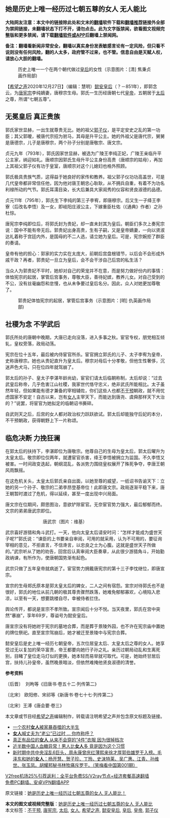  <h2>她是历史上唯一经历过七朝五尊的女人 无人能比</h2> <p class="notice"><b>大陆网友注意：本文中的链接除此处和文末的<a href="https://github.com/bannedbook/fanqiang" >翻墙</a>软件下载和<a href="https://github.com/killgcd/justmysocks/blob/master/README.md">翻墙推荐</a>链接外全部为禁网链接，未翻墙状态下打不开，请勿点击。此为文字版禁闻，欲看图文视频完整版和更多禁闻，请下载<a href="https://github.com/bannedbook/fanqiang">翻墙软件或APP</a>后翻墙上禁闻网。</p><p>备注：翻墙看新闻非常安全，翻墙以真实身份发表敏感言论有一定风险，但只看不说则没有任何风险，翻的人太多，政府管不过来，也不管。信息自由是天赋人权，请放心大胆的翻墙。</b></p>  <div class="entry"> <figure><figcaption>历史上唯一一个在两个朝代做过<a href="https://www.bannedbook.org/bnews/tag/%e7%9a%87%e5%90%8e/" class="st_tag internal_tag" rel="tag" title="标签 皇后 下的日志">皇后</a>的女性（示意图片：[清]  焦秉贞画作局部)</figcaption></figure> <p>【<span class='wp_keywordlink_affiliate'><a href="https://www.soundofhope.org" title="希望之声" target="_blank">希望之声</a></span>2020年12月27日】（编辑：慧明）<a href="https://www.bannedbook.org/bnews/tag/%E6%87%BF%E5%AE%89%E7%9A%87%E5%90%8E/" class="st_tag internal_tag" rel="tag" title="标签 懿安皇后 下的日志">懿安皇后</a>（？－851年），即郭念云，为<a href="https://www.bannedbook.org/bnews/tag/%e5%94%90%e5%ae%aa%e5%ae%97/" class="st_tag internal_tag" rel="tag" title="标签 唐宪宗 下的日志">唐宪宗</a>李纯嫡妻，唐穆宗生母。郭氏一生历经唐朝七代<a href="https://www.bannedbook.org/bnews/tag/%e7%9a%87%e5%b8%9d/" class="st_tag internal_tag" rel="tag" title="标签 皇帝 下的日志">皇帝</a>，五朝居于<a href="https://www.bannedbook.org/bnews/tag/%e5%a4%aa%e5%90%8e/" class="st_tag internal_tag" rel="tag" title="标签 太后 下的日志">太后</a>之尊，所谓“七朝五尊”。</p> <h2>无冕皇后 真正贵族</h2> <p>郭氏家世显赫，一出生就尊贵无比。她的祖父<a href="https://www.bannedbook.org/bnews/tag/%e9%83%ad%e5%ad%90%e4%bb%aa/" class="st_tag internal_tag" rel="tag" title="标签 郭子仪 下的日志">郭子仪</a>，是平定安史之乱的第一功臣；其父郭暧，被唐代宗招为驸马，其母是升平公主。她的外祖父是唐代宗，舅舅是唐德宗，儿子是唐穆宗，两个孙子分别是唐敬宗、唐文宗。</p> <p>贞元九年（793年），郭氏因家世显赫，被选为广陵王李纯正妃，广陵王亲临升平公主家，纳迎如礼。唐顺宗因郭氏生母升平公主身份高贵（唐顺宗的姑母），再加上其祖父郭子仪有功于皇室，唐顺宗对这个儿媳妇也格外照顾。</p> <p>郭氏极具贵族气质，这得益于她良好的家传和教养。祖父郭子仪功功高盖世，可是几代皇帝都非常信任他，因为他对唐王朝忠心耿耿，从不拥兵自重，有着不为功名利禄所动的气节。郭氏耳濡目染，长大后兼具大家闺秀的仪容和贤良淑德的品德。</p> <p>贞元11年（795年），郭氏生下李纯的第三子李宥，即唐穆宗。后又生一子绛王李寮（后改名李悟）及一女，即岐阳庄淑公主，下嫁重臣杜佑（《通典》作者）之孙杜悰。</p> <p>唐宪宗李纯即位后，将郭氏封为贵妃，却一直未封其为皇后。朝臣们多次上奏宪宗说：国中不能有帝无后。郭贵妃出身高贵，生有子嗣，又是皇帝嫡妻，一向以贤淑达礼着称于宫廷内外，是国母的不二人选，请立她为皇后。可是，宪宗婉拒了群臣的奏请。</p>  <p>皇帝有他的担心：郭家的实力实在太庞大，前朝后宫盘根错节，以后会不会形成外戚干政？再者，郭贵妃一旦立为皇后，会不会干涉自己后宫的私生活？</p> <p>当众人为郭贵妃不平时，她却对自己的荣宠并不在意，而是努力做好份内的事情：体恤宪宗的起居，掌管后宫事务，尊敬大臣，善待妃嫔，教养儿女。对自己受到的不公，没有丝毫幽怨和怠慢，也从未争要过皇后名分。因此，众人对她更加尊敬了。</p> <figure><figcaption>郭贵妃体恤宪宗的起居，掌管后宫事务（示意图片：[明] 仇英画作局部)</figcaption></figure> <h2>社稷为念 不学武后</h2> <p>郭氏所处的唐朝中晚期，大唐已走向没落，进入多事之秋。宦官专权，朋党相互倾轧，皇权旁落，政局动荡。</p> <p>宪宗在位十五年，最后被内侍宦官所杀。宦官拥立郭氏的儿子、太子李宥为皇帝，史称唐穆宗。她也从贵妃直升为皇太后。穆宗对母后十分孝敬，但他生性奢侈，沉迷声色犬马，只在位四年就驾崩了。</p> <p>郭太后的孙子、皇太子李湛年龄尚幼，宦官们请太后临朝称制，太后却说：“过去武皇后称帝，几乎危害江山社稷，我家世代恪守忠义，绝非武氏所能相比。太子虽然年轻，但如果能有德才兼备的宰相辅佐，你们这些人也都<a href="https://www.bannedbook.org/bnews/tag/%E4%B8%8D%E5%B9%B2%E9%A2%84/" class="st_tag internal_tag" rel="tag" title="标签 不干预 下的日志">不干预</a>朝政，就不用忧虑国家不安定！自古以来，岂有<a href="https://www.bannedbook.org/bnews/tag/%e5%a5%b3%e4%ba%ba/" class="st_tag internal_tag" rel="tag" title="标签 女人 下的日志">女人</a>主宰天下，而能达到唐尧、虞舜那样天下大治的？”说罢，将宦官为她拟定的临朝诏书撕碎。</p> <p>自武则天之后，后宫的女人都对政治权力跃跃欲试。郭太后却能独守后妃的本分，不干预朝政，获得朝野上下一片称颂。</p>  <h2>临危决断 力挽狂澜</h2> <p>在郭太后的扶持下，李湛即位为唐敬宗。他尊自己的生母为皇太后，郭太后曜升为太皇太后。敬宗即位仅两年，就遭宦官杀害，绛王李悟被拥立为监国。不久李悟又被害。一时间政变迭起，朝纲混乱，各派势力围绕皇权展开了殊死争夺，李唐王朝风雨飘摇。</p> <p>在这危机关头，太皇太后郭氏亲自出面，以她至尊的威望，一纸诏书告谕天下：立她的另一个孙子、敬宗的二弟李昂登基帝位！此即唐文宗。政局逐渐平稳下来，唐王朝暂时渡过了危机，得以延续，甚至一度出现中兴局面。</p> <p>唐文宗在位期间，颇思图治，意欲铲除宦官。无奈宦官势力强大，最后郁郁而终。文宗的弟弟唐武宗即位。</p> <figure><figcaption>&nbsp; &nbsp; &nbsp; &nbsp; &nbsp; &nbsp; &nbsp; &nbsp; &nbsp; &nbsp; 唐武宗（图片：维基）</figcaption></figure> <p>武宗喜好游猎和角斗武打。一天，他向太皇太后请安时问：“怎样才能成为盛世天子呢?”郭氏说：“谏臣的上书要亲自审阅，可用的就采用，认为不可用的，要征询宰相的意见，不拒直言，不信谗言，以忠良之士为心腹。这就是盛世天子所做的。”武宗听从了她的劝告，回宫后认真审阅大臣奏章，从此很少游猎角斗，开始勤政纳谏，有所作为，使唐朝国势渐有起色。</p> <p>武宗只做了五年皇帝就病逝了。宦官势力拥戴唐宪宗的第十三子李忱继位，即唐宣宗。</p> <p>宣宗的生母郑氏原本是郭太皇太后的婢女，二人之间有宿怨。宣宗对待郭氏也不是很好，郭氏的地位从前几朝的极其尊贵骤然跌落，她难免郁郁寡欢，心境陷入悲凉，以至有一天，想要跳楼自尽，幸被侍者拦住。</p>  <p>舆论传开，都说是宣宗不孝所致。宣宗闻后十分不悦。当天夜里，郭氏在宫中突然“暴崩”，享年69岁，尊谥号为懿安皇后。</p> <p>唐宣宗没有将她祔于宪宗的墓地合葬，而是葬于景陵外园，也不许在宪宗庙中置她的牌位祭祀。直至宣宗驾崩后，她才被迁至景陵中与宪宗合葬。</p> <p>懿安皇后是史上唯一经历七朝皇帝，五次位居皇太后、太皇太后之尊的女人。她享受过无以复加的荣华富贵，帝王都要向她行子孙之礼。亲历过朝局动乱和生离死别，目睹了皇位走马灯似的更换，她本轻而易举就可取代。可是，她始终甘居后宫，扶持儿孙皇帝，虽然晚景暗淡，但依然难掩他贤良淑德的清誉。</p> <p><strong>参考资料</strong></p> <p>〔后晋〕  刘昫等《旧唐书·卷五十二·列传第二》 </p> <p>〔北宋〕 欧阳修、宋祁等《新唐书·卷七十七·列传第二》 </p>  <p>〔北宋〕王溥《唐会要·卷三》</p> <p>本文章或节目经<a href="https://www.bannedbook.org/bnews/tag/%e5%b8%8c%e6%9c%9b%e4%b9%8b%e5%a3%b0/" class="st_tag internal_tag" rel="tag" title="标签 希望之声 下的日志">希望之声</a>编辑制作，转载请注明希望之声并包含原文标题及链接。</p> <ul class='op-related-articles' title='相关阅读'> <li><a href='https://www.bannedbook.org/bnews/ssgc/20201227/1456058.html' target='_blank'>一个农村<b>女人</b>被家暴吞噬的大半生</a></li> <li><a href='https://www.bannedbook.org/bnews/funmedia/20201227/1455721.html' target='_blank'><b>女人</b>喊丈夫为“老公”已过时 … 你咋称呼？</a></li> <li><a href='https://www.bannedbook.org/bnews/lifebaike/20201227/1455674.html' target='_blank'>真正有品位的<b>女人</b> 从来不会穿的“4件”衣服 因为很掉档次</a></li> <li><a href='https://www.bannedbook.org/bnews/health/20201226/1455228.html' target='_blank'>近半数中国人血糖异常！男人比<b>女人</b>多 竟是因为这个习惯</a></li> <li><a href='https://www.bannedbook.org/bnews/comments/20201226/1455026.html' target='_blank'>新时期中共中央淫乱6巨头，周永康曾庆红薄熙来徐才厚郭伯雄罗干入榜。毛泽东和她的<b>女人</b>：杨开慧、贺子珍、丁玲、史沫特莱、吴广惠、江青、孙维世、张玉凤。胡耀邦秘书林牧痛斥罗干。（笑梅看中国第001期）</a></li> </ul> <p class="texttj"> <a href="https://github.com/bannedbook/fanqiang/wiki/V2ray%E6%9C%BA%E5%9C%BA" target="_blank">V2free机场25%引荐返利：全平台免费SS/V2ray节点+经济套餐高速翻墙</a><br/> <a href="https://github.com/bannedbook/fanqiang/wiki/%E7%A6%81%E9%97%BB%E7%BD%91%E5%AE%89%E5%8D%93%E7%BF%BB%E5%A2%99%E6%96%B0%E9%97%BBAPP" target="_blank">免费PC翻墙、安卓VPN翻墙APP</a></p><p>原文链接：<a class="src_link"  href="https://www.soundofhope.org/post/455737" target="_blank">她是历史上唯一经历过七朝五尊的女人 无人能比！</a></p><a name='sharetosocial'></a>       <div><b>本文的图文或视频完整版</b>：<a href='https://www.bannedbook.org/bnews/comments/20201228/1456397.html'>她是历史上唯一经历过七朝五尊的女人 无人能比</a></div>  </div><!--END ENTRY--> <div class="postfooter"> <div>本文标签：<a href="https://www.bannedbook.org/bnews/tag/%E4%B8%8D%E5%B9%B2%E9%A2%84/" rel="tag">不干预</a>, <a href="https://www.bannedbook.org/bnews/tag/%e5%94%90%e5%ae%aa%e5%ae%97/" rel="tag">唐宪宗</a>, <a href="https://www.bannedbook.org/bnews/tag/%e5%a4%aa%e5%90%8e/" rel="tag">太后</a>, <a href="https://www.bannedbook.org/bnews/tag/%e5%a5%b3%e4%ba%ba/" rel="tag">女人</a>, <a href="https://www.bannedbook.org/bnews/tag/%e5%b8%8c%e6%9c%9b%e4%b9%8b%e5%a3%b0/" rel="tag">希望之声</a>, <a href="https://www.bannedbook.org/bnews/tag/%E6%87%BF%E5%AE%89%E7%9A%87%E5%90%8E/" rel="tag">懿安皇后</a>, <a href="https://www.bannedbook.org/bnews/tag/%e7%9a%87%e5%90%8e/" rel="tag">皇后</a>, <a href="https://www.bannedbook.org/bnews/tag/%e7%9a%87%e5%b8%9d/" rel="tag">皇帝</a>, <a href="https://www.bannedbook.org/bnews/tag/%e9%83%ad%e5%ad%90%e4%bb%aa/" rel="tag">郭子仪</a></div>  </div><!--END POSTFOOTER--> 